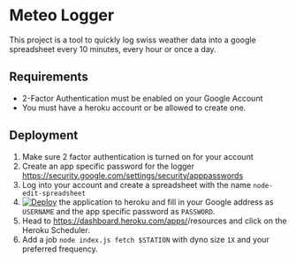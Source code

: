 # Meteo Logger

This project is a tool to quickly log swiss weather data into a google spreadsheet every 10 minutes, every hour or once a day.

## Requirements

* 2-Factor Authentication must be enabled on your Google Account
* You must have a heroku account or be allowed to create one.

## Deployment

1. Make sure 2 factor authentication is turned on for your account
2. Create an app specific password for the logger https://security.google.com/settings/security/apppasswords
3. Log into your account and create a spreadsheet with the name `node-edit-spreadsheet`
4. [![Deploy](https://www.herokucdn.com/deploy/button.png)](https://heroku.com/deploy?template=https://github.com/philippkueng/meteo-logger) the application to heroku and fill in your Google address as `USERNAME` and the app specific password as `PASSWORD`.
5. Head to https://dashboard.heroku.com/apps/<your-app-name>/resources and click on the Heroku Scheduler.
6. Add a job `node index.js fetch $STATION` with dyno size `1X` and your preferred frequency.

